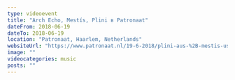```yaml
---
type: videoevent
title: "Arch Echo, Mestís, Plini в Patronaat"
dateFrom: 2018-06-19
dateTo: 2018-06-19
location: "Patronaat, Haarlem, Netherlands"
websiteUrl: "https://www.patronaat.nl/19-6-2018/plini-aus-%2B-mestis-usa-%2B-arch-echo-usa-"
image: ""
videocategories: music
posts: ""
---
```

